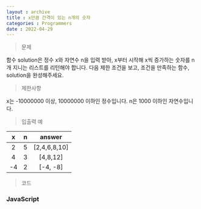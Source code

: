 ```yaml
---
layout : archive
title : x만큼 간격이 있는 n개의 숫자
categories : Programmers
date : 2022-04-29
---
```

> 문제<br>

함수 solution은 정수 x와 자연수 n을 입력 받아, x부터 시작해 x씩 증가하는 숫자를 n개 지니는 리스트를 리턴해야 합니다. 다음 제한 조건을 보고, 조건을 만족하는 함수, solution을 완성해주세요.

> 제한사항<br>

x는 -10000000 이상, 10000000 이하인 정수입니다.
n은 1000 이하인 자연수입니다.

> 입출력 예<br>

|x|n|answer|
|:--:|:--:|:--:|
|2|5|[2,4,6,8,10]|
|4|3|[4,8,12]|
|-4|2|[-4, -8]|

> 코드
### JavaScript

<script src="https://gist.github.com/kwontaehoon/e8dcff655d78664441657b27c5a2bae5.js"></script>
